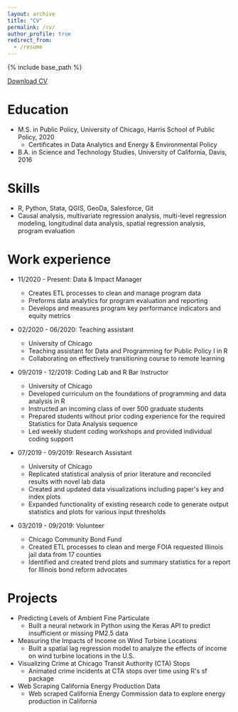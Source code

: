 ```yaml
---
layout: archive
title: "CV"
permalink: /cv/
author_profile: true
redirect_from:
  - /resume
---
```


{% include base_path %}

[Download CV](http://rhbertoldi.github.io/files/Resume-2021.pdf)

Education
======
* M.S. in Public Policy, University of Chicago, Harris School of Public Policy, 2020 
  * Certificates in Data Analytics and Energy & Environmental Policy   
* B.A. in Science and Technology Studies, University of California, Davis, 2016

Skills
======
* R, Python, Stata, QGIS, GeoDa, Salesforce, Git
* Causal analysis, multivariate regression analysis, multi-level regression modeling, longitudinal data analysis, spatial regression analysis, program evaluation 

Work experience
======
* 11/2020 - Present: Data & Impact Manager
  * Creates ETL processes to clean and manage program data
  * Preforms data analytics for program evaluation and reporting
  * Develops and measures program key performance indicators and equity metrics 
  
* 02/2020 - 06/2020: Teaching assistant
  * University of Chicago
  * Teaching assistant for Data and Programming for Public Policy I in R 
  * Collaborating on effectively transitioning course to remote learning   
  
* 09/2019 - 12/2019: Coding Lab and R Bar Instructor
  * University of Chicago
  * Developed curriculum on the foundations of programming and data analysis in R 
  * Instructed an incoming class of over 500 graduate students
  * Prepared students without prior coding experience for the required Statistics for Data Analysis sequence
  * Led weekly student coding workshops and provided individual coding support 

* 07/2019 - 09/2019: Research Assistant
  * University of Chicago
  * Replicated statistical analysis of prior literature and reconciled results with novel lab data 
  * Created and updated data visualizations including paper's key and index plots 
  * Expanded functionality of existing research code to generate output statistics and plots for various input thresholds 

* 03/2019 - 09/2019: Volunteer
  * Chicago Community Bond Fund 
  *	Created ETL processes to clean and merge FOIA requested Illinois jail data from 17 counties
  * Identified and created trend plots and summary statistics for a report for Illinois bond reform advocates  

Projects
======
* Predicting Levels of Ambient Fine Particulate
  * Built a neural network in Python using the Keras API to predict insufficient or missing PM2.5 data
* Measuring the Impacts of Income on Wind Turbine Locations 
  * Built a spatial lag regression model to analyze the effects of income on wind turbine locations in the U.S.
* Visualizing Crime at Chicago Transit Authority (CTA) Stops 
  * Animated crime incidents at CTA stops over time using R's sf package   
* Web Scraping California Energy Production Data
  * Web scraped California Energy Commission data to explore energy production in California


